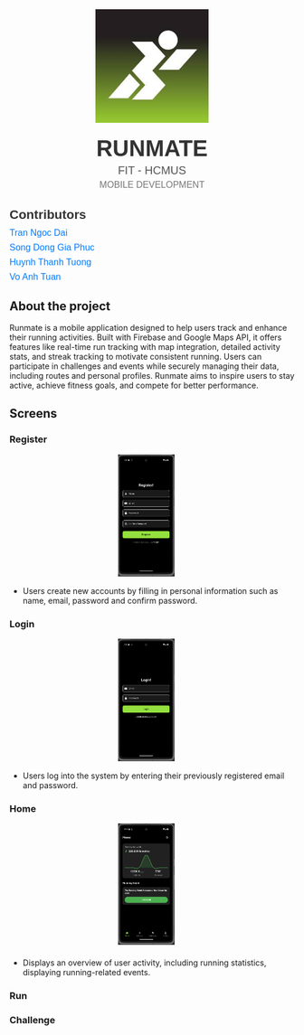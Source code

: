 

<!--Project logo and contributors-->
<div align="center" style="font-family: Arial, sans-serif;">
  <!-- Logo -->
  <a href="#">
    <img  src="assets/images/logo.jpg" alt="Logo" width="200" style="margin-bottom: 20px;">
  </a>
  
  <!-- Title -->
  <h1 style="font-size: 2.5rem; font-weight: bold; color: #333; margin: 0;">RUNMATE</h1>
  
  <!-- Subtitle -->
  <p style="font-size: 1.25rem; color: #555; margin: 5px 0;">FIT - HCMUS</p>
  <p style="font-size: 1rem; color: #777; text-transform: uppercase; margin: 0;">Mobile Development</p>
  
</div>

<!-- Contributors -->
<div style="margin-top: 20px; font-family: Arial, sans-serif;">
  <h2 style="font-size: 1.4rem; color: #333; font-weight: bold; margin-bottom: 10px;">Contributors</h2>
  <ul style="list-style: none; padding: 0; margin: 0;">
    <li style="margin: 8px 0;">
      <a href="https://github.com/ngocdai101004" target="_blank" style="text-decoration: none; color: #007bff; font-size: 1rem; font-weight: 500;">
        Tran Ngoc Dai
      </a>
    </li>
    <li style="margin: 8px 0;">
      <a href="https://github.com/fusodoya" target="_blank" style="text-decoration: none; color: #007bff; font-size: 1rem; font-weight: 500;">
        Song Dong Gia Phuc
      </a>
    </li>
    <li style="margin: 8px 0;">
      <a href="https://github.com/tuongkhtn" target="_blank" style="text-decoration: none; color: #007bff; font-size: 1rem; font-weight: 500;">
        Huynh Thanh Tuong
      </a>
    </li>
    <li style="margin: 8px 0;">
      <a href="https://github.com/tuann04" target="_blank" style="text-decoration: none; color: #007bff; font-size: 1rem; font-weight: 500;">
        Vo Anh Tuan
      </a>
    </li>
  </ul>
</div>

<!--Table of contents-->

## About the project

Runmate is a mobile application designed to help users track and enhance their running activities. Built with Firebase and Google Maps API, it offers features like real-time run tracking with map integration, detailed activity stats, and streak tracking to motivate consistent running. Users can participate in challenges and events while securely managing their data, including routes and personal profiles. Runmate aims to inspire users to stay active, achieve fitness goals, and compete for better performance.

## Screens

### Register

<div align="center">
    <img src="assets/images/register.png" style = "width: 20%; margin-right: 20px">
</div>

- Users create new accounts by filling in personal information such as name, email, password and confirm password.

### Login

<div align="center">
    <img src="assets/images/login.png" style = "width: 20%; margin-right: 20px">
</div>

- Users log into the system by entering their previously registered email and password.

### Home

<div align="center" style = "margin-bottom: 20px">
    <img src="assets/images/home.png" style = "width: 20%; margin-right: 20px">
</div>

- Displays an overview of user activity, including running statistics, displaying running-related events.

### Run

### Challenge
